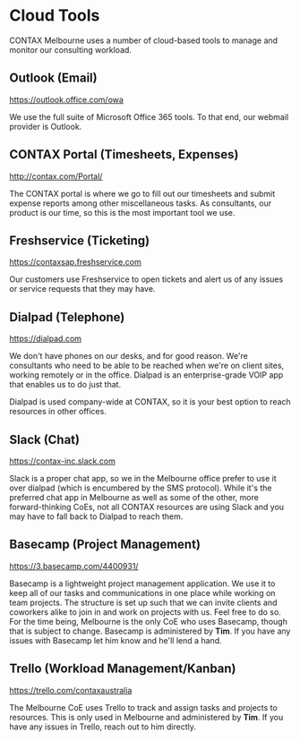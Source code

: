 # Cloud Tools
CONTAX Melbourne uses a number of cloud-based tools to manage and monitor our consulting workload.

## Outlook (Email)
https://outlook.office.com/owa

We use the full suite of Microsoft Office 365 tools. To that end, our webmail provider is Outlook.

## CONTAX Portal (Timesheets, Expenses)
http://contax.com/Portal/

The CONTAX portal is where we go to fill out our timesheets and submit expense reports among other miscellaneous tasks. As consultants, our product is our time, so this is the most important tool we use.

## Freshservice (Ticketing)
https://contaxsap.freshservice.com

Our customers use Freshservice to open tickets and alert us of any issues or service requests that they may have.

## Dialpad (Telephone)
https://dialpad.com

We don't have phones on our desks, and for good reason. We're consultants who need to be able to be reached when we're on client sites, working remotely or in the office. Dialpad is an enterprise-grade VOIP app that enables us to do just that.

Dialpad is used company-wide at CONTAX, so it is your best option to reach resources in other offices.

## Slack (Chat)
https://contax-inc.slack.com

Slack is a proper chat app, so we in the Melbourne office prefer to use it over dialpad (which is encumbered by the SMS protocol). While it's the preferred chat app in Melbourne as well as some of the other, more forward-thinking CoEs, not all CONTAX resources are using Slack and you may have to fall back to Dialpad to reach them.

## Basecamp (Project Management)
https://3.basecamp.com/4400931/

Basecamp is a lightweight project management application. We use it to keep all of our tasks and communications in one place while working on team projects. The structure is set up such that we can invite clients and coworkers alike to join in and work on projects with us. Feel free to do so. For the time being, Melbourne is the only CoE who uses Basecamp, though that is subject to change. Basecamp is administered by **Tim**. If you have any issues with Basecamp let him know and he'll lend a hand.

## Trello (Workload Management/Kanban)
https://trello.com/contaxaustralia

The Melbourne CoE uses Trello to track and assign tasks and projects to resources. This is only used in Melbourne and administered by **Tim**. If you have any issues in Trello, reach out to him directly.
